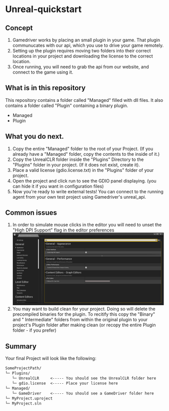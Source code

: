 # Unreal-quickstart

## Concept

1. Gamedriver works by placing an small plugin in your game. That plugin communucates with our api, which you use to drive your game remotely.
2. Setting up the plugin requires moving two folders into their correct locations in your project and downloading the license to the correct location.
3. Once running, you will need to grab the api from our website, and connect to the game using it. 

## What is in this repository

This repository contains a folder called "Managed" filled with dll files. It also contains a folder called "Plugin" containing a binary plugin. 

- Managed
- Plugin

## What you do next. 

1. Copy the entire "Managed" folder to the root of your Project. (If you already have a "Managed" folder, copy the contents to the inside of it.)
2. Copy the UnrealCLR folder inside the "Plugins" Directory to the "Plugins" folder in your project. (If it does not exist, create it).  
3. Place a valid license (gdio.license.txt) in the "Plugins" folder of your project.
4. Open the project and click run to see the GDIO panel displaying. (you can hide it if you want in configuration files)
5. Now you're ready to write external tests! You can connect to the running agent from your own test project using Gamedriver's unreal_api.

## Common issues

1. In order to simulate mouse clicks in the editor you will need to unset the "High DPI Support" flag in the editor preferences
![Screenshot of the editor preference window, to illustrate how to disable "High DPI Support" ](img/EditorPreferences.png)
2. You may want to build clean for your project. Doing so will delete the precompiled binaries for the plugin. To recitify this copy the "Binary" and " Intermediate" folders from within the original plugin to your project's Plugin folder after making clean (or recopy the entire Plugin folder - if you prefer) 

## Summary

Your final Project will look like the following:

```dirtree
SomeProjectPath/
└─ Plugins/
   └─ UnrealCLR		<----- You should see the UnrealCLR folder here
   └─ gdio.license	<----- Place your license here
└─ Managed/
   └─ GameDriver	<----- You should see a GameDriver folder here 
└─ MyProject.uproject	
└─ MyProject.sln	
```